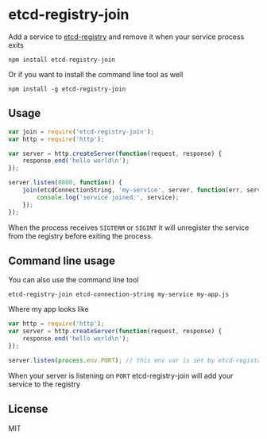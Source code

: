 # etcd-registry-join

Add a service to [etcd-registry](https://github.com/mafintosh/etcd-registry) and remove it
when your service process exits

	npm install etcd-registry-join

Or if you want to install the command line tool as well

	npm install -g etcd-registry-join

## Usage

``` js
var join = require('etcd-registry-join');
var http = require('http');

var server = http.createServer(function(request, response) {
	response.end('hello world\n');
});

server.listen(8080, function() {
	join(etcdConnectionString, 'my-service', server, function(err, service) {
		console.log('service joined:', service);
	});
});
```

When the process receives `SIGTERM` or `SIGINT` it will unregister the service from the registry
before exiting the process.

## Command line usage

You can also use the command line tool

```
etcd-registry-join etcd-connection-string my-service my-app.js
```

Where my app looks like

``` js
var http = require('http');
var server = http.createServer(function(request, response) {
	response.end('hello world\n');
});

server.listen(process.env.PORT); // this env var is set by etcd-registry-join
```

When your server is listening on `PORT` etcd-registry-join will add your service to the registry

## License

MIT